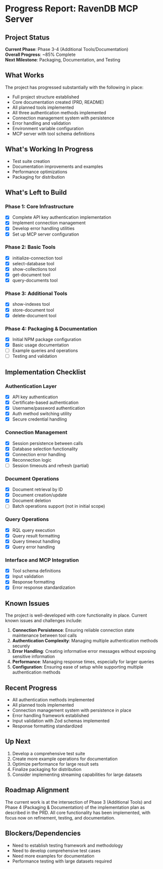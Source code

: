 # Progress Report: RavenDB MCP Server

## Project Status

**Current Phase**: Phase 3-4 (Additional Tools/Documentation)  
**Overall Progress**: ~85% Complete  
**Next Milestone**: Packaging, Documentation, and Testing

## What Works

The project has progressed substantially with the following in place:

- Full project structure established
- Core documentation created (PRD, README)
- All planned tools implemented
- All three authentication methods implemented
- Connection management system with persistence
- Error handling and validation
- Environment variable configuration
- MCP server with tool schema definitions

## What's Working In Progress

- Test suite creation
- Documentation improvements and examples
- Performance optimizations
- Packaging for distribution

## What's Left to Build

### Phase 1: Core Infrastructure

- [x] Complete API key authentication implementation
- [x] Implement connection management
- [x] Develop error handling utilities
- [x] Set up MCP server configuration

### Phase 2: Basic Tools

- [x] initialize-connection tool
- [x] select-database tool
- [x] show-collections tool
- [x] get-document tool
- [x] query-documents tool

### Phase 3: Additional Tools

- [x] show-indexes tool
- [x] store-document tool
- [x] delete-document tool

### Phase 4: Packaging & Documentation

- [x] Initial NPM package configuration
- [x] Basic usage documentation
- [ ] Example queries and operations
- [ ] Testing and validation

## Implementation Checklist

### Authentication Layer

- [x] API key authentication
- [x] Certificate-based authentication
- [x] Username/password authentication
- [x] Auth method switching utility
- [x] Secure credential handling

### Connection Management

- [x] Session persistence between calls
- [x] Database selection functionality
- [x] Connection error handling
- [x] Reconnection logic
- [ ] Session timeouts and refresh (partial)

### Document Operations

- [x] Document retrieval by ID
- [x] Document creation/update
- [x] Document deletion
- [ ] Batch operations support (not in initial scope)

### Query Operations

- [x] RQL query execution
- [x] Query result formatting
- [x] Query timeout handling
- [x] Query error handling

### Interface and MCP Integration

- [x] Tool schema definitions
- [x] Input validation
- [x] Response formatting
- [x] Error response standardization

## Known Issues

The project is well-developed with core functionality in place. Current known issues and challenges include:

1. **Connection Persistence**: Ensuring reliable connection state maintenance between tool calls
2. **Authentication Complexity**: Managing multiple authentication methods securely
3. **Error Handling**: Creating informative error messages without exposing sensitive information
4. **Performance**: Managing response times, especially for larger queries
5. **Configuration**: Ensuring ease of setup while supporting multiple authentication methods

## Recent Progress

- All authentication methods implemented
- All planned tools implemented
- Connection management system with persistence in place
- Error handling framework established
- Input validation with Zod schemas implemented
- Response formatting standardized

## Up Next

1. Develop a comprehensive test suite
2. Create more example operations for documentation
3. Optimize performance for large result sets
4. Finalize packaging for distribution
5. Consider implementing streaming capabilities for large datasets

## Roadmap Alignment

The current work is at the intersection of Phase 3 (Additional Tools) and Phase 4 (Packaging & Documentation) of the implementation plan as described in the PRD. All core functionality has been implemented, with focus now on refinement, testing, and documentation.

## Blockers/Dependencies

- Need to establish testing framework and methodology
- Need to develop comprehensive test cases
- Need more examples for documentation
- Performance testing with large datasets required
